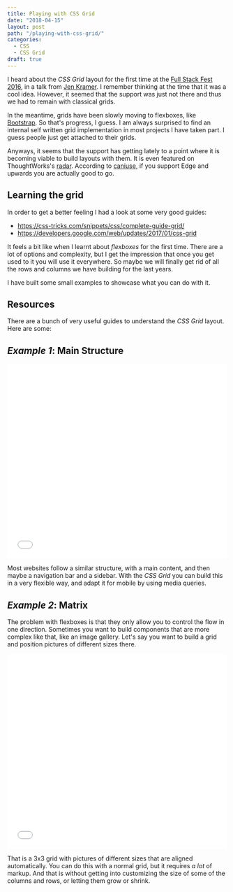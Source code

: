 ```yaml
---
title: Playing with CSS Grid
date: "2018-04-15"
layout: post
path: "/playing-with-css-grid/"
categories:
  - CSS
  - CSS Grid
draft: true
---
```


I heard about the _CSS Grid_ layout for the first time at the [Full Stack Fest 2016](https://2016.fullstackfest.com/), in a talk from [Jen Kramer](http://www.jenkramer.org/). I remember thinking at the time that it was a cool idea. However, it seemed that the support was just not there and thus we had to remain with classical grids.

In the meantime, grids have been slowly moving to flexboxes, like [Bootstrap](https://getbootstrap.com/). So that's progress, I guess. I am always surprised to find an internal self written grid implementation in most projects I have taken part. I guess people just get attached to their grids.

Anyways, it seems that the support has getting lately to a point where it is becoming viable to build layouts with them. It is even featured on ThoughtWorks's [radar](https://www.thoughtworks.com/radar/languages-and-frameworks/css-grid-layout). According to [caniuse](https://caniuse.com/#feat=css-grid), if you support Edge and upwards you are actually good to go.

## Learning the grid

In order to get a better feeling I had a look at some very good guides:

- https://css-tricks.com/snippets/css/complete-guide-grid/
- https://developers.google.com/web/updates/2017/01/css-grid

It feels a bit like when I learnt about _flexboxes_ for the first time. There are a lot of options and complexity, but I get the impression that once you get used to it you will use it everywhere. So maybe we will finally get rid of all the rows and columns we have building for the last years.

I have built some small examples to showcase what you can do with it.


## Resources

There are a bunch of very useful guides to understand the _CSS Grid_ layout. Here are some:

## _Example 1_: Main Structure

<iframe height='445' scrolling='no' title='Main + Sidebar layout' src='//codepen.io/sirech/embed/wmLbby/?height=365&theme-id=0&default-tab=result&embed-version=2' frameborder='no' allowtransparency='true' allowfullscreen='true' style='width: 100%;'>See the Pen <a href='https://codepen.io/sirech/pen/wmLbby/'>Main + Sidebar layout</a> by Mario Fernández (<a href='https://codepen.io/sirech'>@sirech</a>) on <a href='https://codepen.io'>CodePen</a>.
</iframe>

Most websites follow a similar structure, with a main content, and then maybe a navigation bar and a sidebar. With the _CSS Grid_ you can build this in a very flexible way, and adapt it for mobile by using media queries.

## _Example 2_: Matrix

The problem with flexboxes is that they only allow you to control the flow in one direction. Sometimes you want to build components that are more complex like that, like an image gallery. Let's say you want to build a grid and position pictures of different sizes there.

<iframe height='445' scrolling='no' title='3 by 3 Grid' src='//codepen.io/sirech/embed/mxZYQR/?height=438&theme-id=0&default-tab=result&embed-version=2' frameborder='no' allowtransparency='true' allowfullscreen='true' style='width: 100%;'>See the Pen <a href='https://codepen.io/sirech/pen/mxZYQR/'>3 by 3 Grid</a> by Mario Fernández (<a href='https://codepen.io/sirech'>@sirech</a>) on <a href='https://codepen.io'>CodePen</a>.
</iframe>

That is a 3x3 grid with pictures of different sizes that are aligned automatically. You can do this with a normal grid, but it requires _a lot_ of markup. And that is without getting into customizing the size of some of the columns and rows, or letting them grow or shrink.



